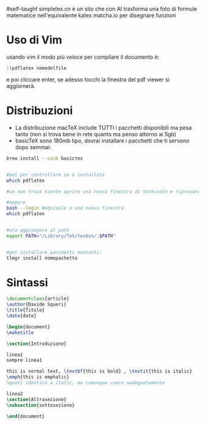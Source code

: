#self-taught 
simpletex.cn è un sito che con AI trasforma una foto di formule matematice nell'equivalente katex
matcha.io per disegnare funzioni
# Uso di Vim
usando vim il modo più veloce per compilare il documento è:
```vim
:!pdflatex nomedelfile
```
e poi cliccare enter, se adesso tocchi la finestra del pdf viewer si aggiornerà.
# Distribuzioni
- La distribuzione macTeX include TUTTI i pacchetti disponibili ma pesa tanto (non si trova bene in rete quanto ma penso attorno ai 5gb)
- basicTeX sono 180mb tipo, dovrai installare i pacchetti che ti servono dopo semmai:
```bash
brew install --cask basictex


#poi per controllare se è installato
which pdflatex

#se non trova niente aprire una nuova finestra di terminale e riprovare

#oppure
bash --login #equivale a una nuova finestra
which pdflatex


#ora aggiungere al path
export PATH="/Library/TeX/texbin/:$PATH"


#per installare pacchetti mancanti:
tlmgr install nomepachetto
```
# Sintassi
```Latex
\documentclass{article}
\author{Davide Squeri}
\title{Titolo}
\date{date}

\begin{document}
\maketitle

\section{Introduzione}

linea1
sempre linea1

this is normal text, \textbf{this is bold} , \textit{this is italic}
\emph{this is emphatic}
%quasi identico a italic, ma comunque usare aadeguatamente

linea2
\section{Altrasezione}
\subsection{sottosezione}

\end{document}
```